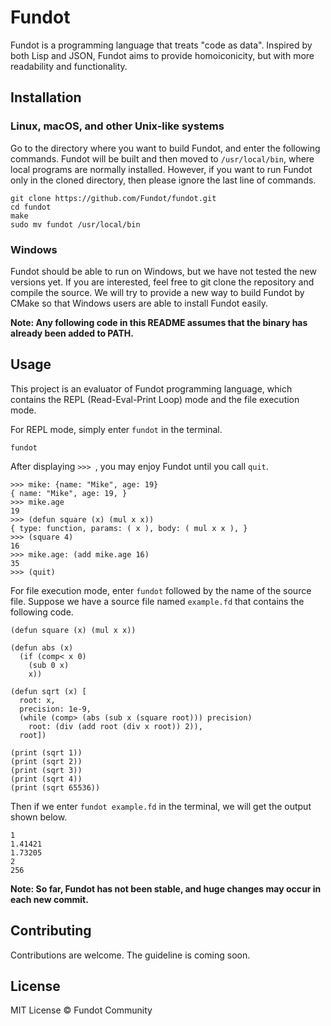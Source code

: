 # Fundot

Fundot is a  programming language that treats "code as data". Inspired by both Lisp and JSON, Fundot aims to provide homoiconicity, but with more readability and functionality.

## Installation

### Linux, macOS, and other Unix-like systems

Go to the directory where you want to build Fundot, and enter the following commands. Fundot will be built and then moved to `/usr/local/bin`, where local programs are normally installed. However, if you want to run Fundot only in the cloned directory, then please ignore the last line of commands.

    git clone https://github.com/Fundot/fundot.git
    cd fundot
    make
    sudo mv fundot /usr/local/bin
### Windows

Fundot should be able to run on Windows, but we have not tested the new versions yet. If you are interested, feel free to git clone the repository and compile the source. We will try to provide a new way to build Fundot by CMake so that Windows users are able to install Fundot easily.

**Note: Any following code in this README assumes that the binary has already been added to PATH.**

## Usage

This project is an evaluator of Fundot programming language, which contains the REPL (Read-Eval-Print Loop) mode and the file execution mode.

For REPL mode, simply enter `fundot` in the terminal.

    fundot
After displaying `>>> `, you may enjoy Fundot until you call `quit`.

```Fundot
>>> mike: {name: "Mike", age: 19}
{ name: "Mike", age: 19, }
>>> mike.age
19
>>> (defun square (x) (mul x x))
{ type: function, params: ( x ), body: ( mul x x ), }
>>> (square 4)
16
>>> mike.age: (add mike.age 16)
35
>>> (quit)
```
For file execution mode, enter `fundot` followed by the name of the source file. Suppose we have a source file named `example.fd` that contains the following code.

```Fundot
(defun square (x) (mul x x))

(defun abs (x)
  (if (comp< x 0)
    (sub 0 x)
    x))

(defun sqrt (x) [
  root: x,
  precision: 1e-9,
  (while (comp> (abs (sub x (square root))) precision)
    root: (div (add root (div x root)) 2)),
  root])

(print (sqrt 1))
(print (sqrt 2))
(print (sqrt 3))
(print (sqrt 4))
(print (sqrt 65536))
```
Then if we enter `fundot example.fd` in the terminal, we will get the output shown below.

    1
    1.41421
    1.73205
    2
    256
**Note: So far, Fundot has not been stable, and huge changes may occur in each new commit.**

## Contributing

Contributions are welcome. The guideline is coming soon.

## License

MIT License © Fundot Community

